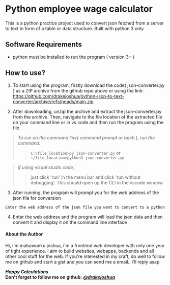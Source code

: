 # Python employee wage calculator

This is a python practice project used to convert json fetched from a server to text in form of a table or data structure. Built with python 3 only

## Software Requirements
- python must be installed to run the program ( version 3+ )

## How to use?
1. To start using the program, firstly download the code( json-converter.py ) as a ZIP archive from the github repo above or using the link: https://github.com/drakejoshua/python-json-to-text-converter/archive/refs/heads/main.zip

2. After downloading, unzip the archive and extract the json-converter.py from the archive. Then, navigate to the file location of the extracted file on your command line or in vs code and then run the program using the file

> *To run on the command line( command prompt or bash ), run the command:*
>> `C:\file_location>py json-converter.py`
>> or
>> `~/file_location>python3 json-converter.py`

> *if using visual studio code,*
>> just click 'run' in the menu bar and click 'run without debugging'. This should open up the CLI in the vscode window

3. After running, the program will prompt you for the web address of the json file for conversion

``` bash
Enter the web address of the json file you want to convert to a python data structure >>
```

4. Enter the web address and the program will load the json data and then convert it and display it on the command line interface

#### About the Author
Hi, i'm mabawonku joshua, i'm a frontend web developer with only one year of tight experience. i aim to build websites, webapps, backends and all other cool stuff for the web. If you're interested in my craft, do well to follow me on github and start a gist and you can send me a email.. i'll reply asap

***Happy Calculations*** <br> **Don't forget to follow me on github:** ***[@drakejoshua](https://github.com/user/drakejoshua)***